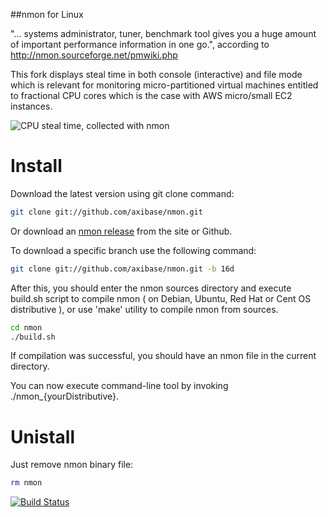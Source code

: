##nmon for Linux

 

"... systems administrator, tuner, benchmark tool gives you a huge amount of important performance information in one go.", according to http://nmon.sourceforge.net/pmwiki.php

 

This fork displays steal time in both console (interactive) and file mode which is relevant for monitoring micro-partitioned virtual machines entitled to fractional CPU cores which is the case with AWS micro/small EC2 instances.

 

![CPU steal time, collected with nmon](https://www.axibase.com/images/nmon_stolen_cpu.png)

# Install
Download the latest version using git clone command:

```bash
git clone git://github.com/axibase/nmon.git
```

Or download an [nmon release](https://github.com/axibase/nmon/releases) from the site or Github.

To download a specific branch use the following command:

```bash
git clone git://github.com/axibase/nmon.git -b 16d
```

After this, you should enter the nmon sources directory and execute build.sh script to compile nmon ( on Debian, Ubuntu, Red Hat or Cent OS distributive ), or use 'make' utility to compile nmon from sources.

```bash
cd nmon
./build.sh
```

If compilation was successful, you should have an nmon file in the current directory.

You can now execute command-line tool by invoking ./nmon_{yourDistributive}. 

# Unistall
Just remove nmon binary file:

```bash
rm nmon
```
[![Build Status](https://travis-ci.org/axibase/nmon.svg)](https://travis-ci.org/axibase/nmon)
